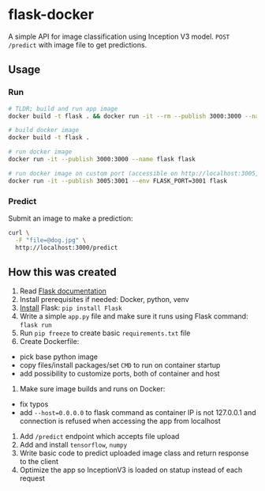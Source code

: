 # flask-docker

A simple API for image classification using Inception V3 model. `POST` `/predict` with image file to get predictions.

## Usage

### Run

```bash
# TLDR; build and run app image
docker build -t flask . && docker run -it --rm --publish 3000:3000 --name flask flask

# build docker image
docker build -t flask .

# run docker image
docker run -it --publish 3000:3000 --name flask flask

# run docker image on custom port (accessible on http://localhost:3005, image port 3001)
docker run -it --publish 3005:3001 --env FLASK_PORT=3001 flask
```

### Predict

Submit an image to make a prediction:

```bash
curl \
  -F "file=@dog.jpg" \
  http://localhost:3000/predict
```

## How this was created

1. Read [Flask documentation](https://flask.palletsprojects.com/en/3.0.x/quickstart/)
1. Install prerequisites if needed: Docker, python, venv
1. [Install](https://flask.palletsprojects.com/en/3.0.x/installation/) Flask: `pip install Flask`
1. Write a simple `app.py` file and make sure it runs using Flask command: `flask run`
1. Run `pip freeze` to create basic `requirements.txt` file
1. Create Dockerfile:
  - pick base python image
  - copy files/install packages/set `CMD` to run on container startup
  - add possibility to customize ports, both of container and host
1. Make sure image builds and runs on Docker:
  - fix typos
  - add `--host=0.0.0.0` to flask command as container IP is not 127.0.0.1 and connection is refused when accessing the app from localhost
1. Add `/predict` endpoint which accepts file upload
1. Add and install `tensorflow`, `numpy`
1. Write basic code to predict uploaded image class and return response to the client
1. Optimize the app so InceptionV3 is loaded on statup instead of each request
